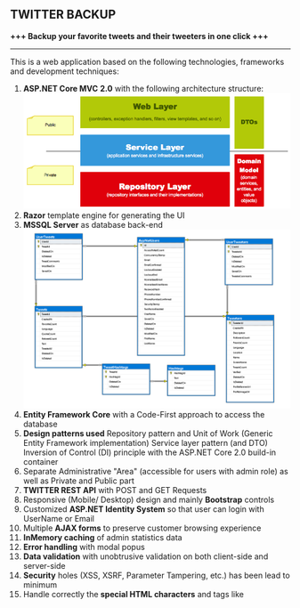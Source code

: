 TWITTER BACKUP
---------------------------------------------------------------------------------------


**+++  Backup your favorite tweets and their tweeters in one click  +++**

---------------------------------------------------------------------------------------
This is a web application based on the following technologies, frameworks and development techniques:

1.   **ASP.NET Core MVC** **2.0** with the following architecture structure:
![](https://raw.githubusercontent.com/TwitterBackup/TweetApp/dev/Documentation/TwitterBackup_Application_Architecture.png)
2.  **Razor** template engine for generating the UI
3.  **MSSQL Server** as database back-end
![](https://raw.githubusercontent.com/TwitterBackup/TweetApp/dev/Documentation/MSSQL_Diagram.png)
4.  **Entity  Framework  Core** with a  Code-First approach to access the database
5.  **Design patterns used**
	Repository pattern and Unit of Work (Generic Entity Framework implementation)
	Service layer pattern (and DTO)
	Inversion of Control (DI) principle with the ASP.NET Core 2.0 build-in container
6.  Separate Administrative "Area" (accessible for users with admin role) as well as Private and Public part
7.  **TWITTER REST API** with POST and GET Requests  
7.  Responsive (Mobile/ Desktop) design and mainly **Bootstrap** controls
8.  Customized  **ASP.NET Identity System** so that user can login with UserName or Email
9.  Multiple **AJAX forms** to preserve customer browsing experience
10.  **InMemory caching** of admin statistics data
11.  **Error handling** with modal popus 
12. **Data validation** with unobtrusive validation on both client-side and server-side
13.  **Security** holes (XSS, XSRF, Parameter Tampering, etc.) has been lead to minimum
14.  Handle correctly the **special HTML characters** and tags like <script>, <br />, etc.
15.  **GitHub** repository was used with feature-based **branches** 
16.  **Unit tests** with MSTest and MOQ  cover the business functionality

---------------------------------------------------------------------------------------
**In Addition this Application also comes equiped with:** 

A) **Documentation** of the project and project architecture (as .md file, including creenshots) under Documentation folder 

B) Setup   **CI/CD** with **Jenkins** on Kestrel behind a local IIS instance 

![](https://raw.githubusercontent.com/TwitterBackup/TweetApp/dev/Documentation/CI_workflow.png)

C) Functionality that provides **Login and register with a Twitter   Account /Social Login/ ** 

D) Deployment in the Cloud (Azure)


OUR FULLY DEDICATED **TEAM**
---------------------------------------------------------------------------------------

 - Angel - github: **aniget** 
 
 - Alex - github: **AlxxlA**

Thank you!
